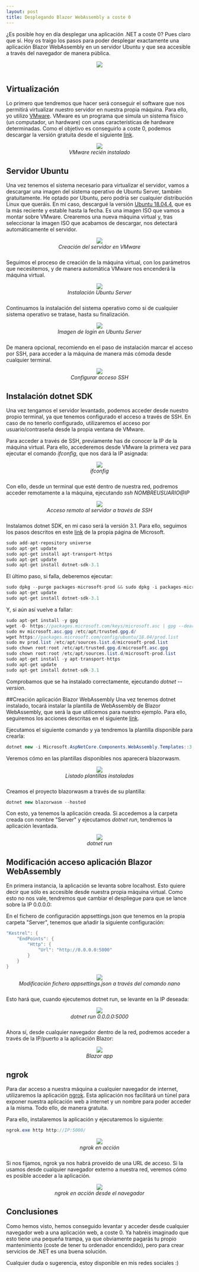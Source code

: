 ```yaml
---
layout: post
title: Desplegando Blazor WebAssembly a coste 0
---
```


¿Es posible hoy en día desplegar una aplicación .NET a coste 0? Pues claro que sí. Hoy os traigo los pasos para poder desplegar exactamente una aplicación Blazor WebAssembly en un servidor Ubuntu y que sea accesible a través del navegador de manera pública.

<div align="center">
  <img src="/images/BlazorUbuntu/00-dotnet.png"/>
</div>
<br />

## Virtualización
Lo primero que tendremos que hacer será conseguir el software que nos permitirá virtualizar nuestro servidor en nuestra propia máquina. Para ello, yo utilizo <a 
href="https://www.vmware.com/es.html" target="_blank">VMware</a>. 
VMware es un programa que simula un sistema físico (un computador, un hardware) con unas características de hardware determinadas. Como el objetivo es conseguirlo a coste 0, podemos descargar la versión gratuita desde el siguiente <a 
href="https://www.vmware.com/es/products/workstation-player/workstation-player-evaluation.html" target="_blank">link</a>.
<div align="center" style="margin-bottom: 25px;">
  <img src="/images/BlazorUbuntu/01-VMware.png"/>
  <div><i>VMware recién instalado</i></div>
</div>

## Servidor Ubuntu
Una vez tenemos el sistema necesario para virtualizar el servidor, vamos a descargar una imagen del sistema operativo de Ubuntu Server, también gratuitamente. He optado por Ubuntu, pero podría ser cualquier distribución Linux que queráis. En mi caso, descargué la versión <a 
href="https://releases.ubuntu.com/18.04.4/ubuntu-18.04.4-live-server-amd64.iso" target="_blank">Ubuntu 18.04.4</a>, que es la más reciente y estable hasta la fecha. Es una imagen ISO que vamos a montar sobre VMware.
Crearemos una nueva máquina virtual y, tras seleccionar la imagen ISO que acabamos de descargar, nos detectará automáticamente el servidor.
<div align="center" style="margin-bottom: 25px;">
  <img src="/images/BlazorUbuntu/02-Ubuntu-Creacion.png"/>
  <div><i>Creación del servidor en VMware</i></div>
</div>

Seguimos el proceso de creación de la máquina virtual, con los parámetros que necesitemos, y de manera automática VMware nos encenderá la máquina virtual. 
<div align="center" style="margin-bottom: 25px;">
  <img src="/images/BlazorUbuntu/03-Ubuntu-Instalacion.png"/>
  <div><i>Instalación Ubuntu Server</i></div>
</div>

Continuamos la instalación del sistema operativo como si de cualquier sistema operativo se tratase, hasta su finalización.
<div align="center" style="margin-bottom: 25px;">
  <img src="/images/BlazorUbuntu/03-Ubuntu-Instalacion.png"/>
  <div><i>Imagen de login en Ubuntu Server</i></div>
</div>

De manera opcional, recomiendo en el paso de instalación marcar el acceso por SSH, para acceder a la máquina de manera más cómoda desde cualquier terminal.
<div align="center" style="margin-bottom: 25px;">
  <img src="/images/BlazorUbuntu/04-Ubuntu-ssh.png"/>
  <div><i>Configurar acceso SSH</i></div>
</div>

## Instalación dotnet SDK

Una vez tengamos el servidor levantado, podemos acceder desde nuestro propio terminal, ya que tenemos configurado el acceso a través de SSH. En caso de no tenerlo configurado, utilizaremos el acceso por usuario/contraseña desde la propia ventana de VMware.

Para acceder a través de SSH, previamente has de conocer la IP de la máquina virtual. Para ello, accederemos desde VMware la primera vez para ejecutar el comando <i>ifconfig</i>, que nos dará la IP asignada:

<div align="center" style="margin-bottom: 25px;">
  <img src="/images/BlazorUbuntu/05-ifconfig.png"/>
  <div><i>ifconfig</i></div>
</div>

Con ello, desde un terminal que esté dentro de nuestra red, podremos acceder remotamente a la máquina, ejecutando <i>ssh NOMBREUSUARIO@IP</i>

<div align="center" style="margin-bottom: 25px;">
  <img src="/images/BlazorUbuntu/06-cmd-ssh.png"/>
  <div><i>Acceso remoto al servidor a través de SSH</i></div>
</div>

Instalamos dotnet SDK, en mi caso será la versión 3.1. Para ello, seguimos los pasos descritos en este <a 
href="https://docs.microsoft.com/es-es/dotnet/core/install/linux-package-manager-ubuntu-1804" target="_blank">link</a> de la propia página de Microsoft.

```csharp
sudo add-apt-repository universe
sudo apt-get update
sudo apt-get install apt-transport-https
sudo apt-get update
sudo apt-get install dotnet-sdk-3.1
```
El último paso, si falla, deberemos ejecutar:
```csharp
sudo dpkg --purge packages-microsoft-prod && sudo dpkg -i packages-microsoft-prod.deb
sudo apt-get update
sudo apt-get install dotnet-sdk-3.1
```

Y, si aún así vuelve a fallar:
```csharp
sudo apt-get install -y gpg
wget -O- https://packages.microsoft.com/keys/microsoft.asc | gpg --dearmor -o microsoft.asc.gpg
sudo mv microsoft.asc.gpg /etc/apt/trusted.gpg.d/
wget https://packages.microsoft.com/config/ubuntu/18.04/prod.list
sudo mv prod.list /etc/apt/sources.list.d/microsoft-prod.list
sudo chown root:root /etc/apt/trusted.gpg.d/microsoft.asc.gpg
sudo chown root:root /etc/apt/sources.list.d/microsoft-prod.list
sudo apt-get install -y apt-transport-https
sudo apt-get update
sudo apt-get install dotnet-sdk-3.1
```

Comprobamos que se ha instalado correctamente, ejecutando <i> dotnet --version</i>.

##Creación aplicación Blazor WebAssembly
Una vez tenemos dotnet instalado, tocará instalar la plantilla de WebAssembly de Blazor WebAssembly, que será la que utilicemos para nuestro ejemplo. Para ello, seguiremos los acciones descritas en el siguiente <a 
href="ttps://docs.microsoft.com/es-es/aspnet/core/blazor/get-started?view=aspnetcore-3.1&tabs=visual-studio" target="_blank">link</a>.

Ejecutamos el siguiente comando y ya tendremos la plantilla disponible para crearla:
```csharp
dotnet new -i Microsoft.AspNetCore.Components.WebAssembly.Templates::3.2.0-preview2.20160.5
```

Veremos cómo en las plantillas disponibles nos aparecerá blazorwasm.

<div align="center" style="margin-bottom: 25px;">
  <img src="/images/BlazorUbuntu/07-template-Blazor-webAssembly.png"/>
  <div><i>Listado plantillas instaladas</i></div>
</div>

Creamos el proyecto blazorwasm a través de su plantilla:
```csharp
dotnet new blazorwasm --hosted
```

Con esto, ya tenemos la aplicación creada. Si accedemos a la carpeta creada con nombre "Server" y ejecutamos <i>dotnet run</i>, tendremos la aplicación levantada.
<div align="center" style="margin-bottom: 25px;">
  <img src="/images/BlazorUbuntu/08-dotnet-run.png"/>
  <div><i>dotnet run</i></div>
</div>

## Modificación acceso aplicación Blazor WebAssembly
En primera instancia, la aplicación se levanta sobre localhost. Esto quiere decir que sólo es accesible desde nuestra propia máquina virtual. Como esto no nos vale, tendremos que cambiar el despliegue para que se lance sobre la IP 0.0.0.0:

En el fichero de configuración appsettings.json que tenemos en la propia carpeta "Server", tenemos que añadir la siguiente configuración:
```csharp
"Kestrel": { 
	"EndPoints": { 
		"Http": { 
			"Url": "http://0.0.0.0:5000" 
		} 
	} 
}
```

<div align="center" style="margin-bottom: 25px;">
  <img src="/images/BlazorUbuntu/09-appsettings.json.png"/>
  <div><i>Modificación fichero appsettings.json a través del comando nano</i></div>
</div>


Esto hará que, cuando ejecutemos dotnet run, se levante en la IP deseada:
<div align="center" style="margin-bottom: 25px;">
  <img src="/images/BlazorUbuntu/10-dotnet-run_2.png"/>
  <div><i>dotnet run 0.0.0.0:5000</i></div>
</div>

Ahora sí, desde cualquier navegador dentro de la red, podremos acceder a través de la IP/puerto a la aplicación Blazor:

<div align="center" style="margin-bottom: 25px;">
  <img src="/images/BlazorUbuntu/11-blazor-app.png"/>
  <div><i>Blazor app</i></div>
</div>

## ngrok
Para dar acceso a nuestra máquina a cualquier navegador de internet, utilizaremos la aplicación <a 
href="https://ngrok.com/" target="_blank">ngrok</a>. Esta aplicación nos facilitará un túnel para exponer nuestra aplicación web a internet y un nombre para poder acceder a la misma. Todo ello, de manera gratuita.

Para ello, instalaremos la aplicación y ejecutaremos lo siguiente:
```csharp
ngrok.exe http http://IP:5000/
```

<div align="center" style="margin-bottom: 25px;">
  <img src="/images/BlazorUbuntu/12-ngrok.png"/>
  <div><i>ngrok en acción</i></div>
</div>

Si nos fijamos, ngrok ya nos habrá proveído de una URL de acceso. Si la usamos desde cualquier navegador externo a nuestra red, veremos cómo es posible acceder a la aplicación.

<div align="center" style="margin-bottom: 25px;">
  <img src="/images/BlazorUbuntu/13-ngrok-acceso.png"/>
  <div><i>ngrok en acción desde el navegador</i></div>
</div>


## Conclusiones
Como hemos visto, hemos conseguido levantar y acceder desde cualquier navegador web a una aplicación web, a coste 0. Ya habréis imaginado que esto tiene una pequeña trampa, ya que obviamente pagarás tu propio mantenimiento (coste de tener tu ordenador encendido), pero para crear servicios de .NET es una buena solución.

Cualquier duda o sugerencia, estoy disponible en mis redes sociales :)